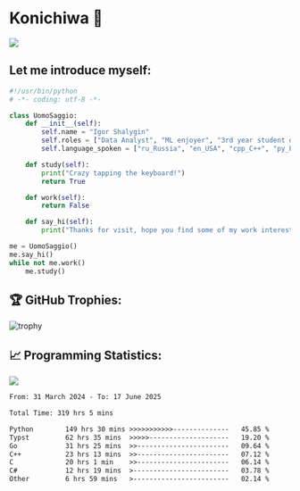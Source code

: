 # Konichiwa 👋
![](https://komarev.com/ghpvc/?username=IgorFandre&color=brightgreen)

## Let me introduce myself:
```py
#!/usr/bin/python
# -*- coding: utf-8 -*-

class UomoSaggio:
    def __init__(self):
        self.name = "Igor Shalygin"
        self.roles = ["Data Analyst", "ML enjoyer", "3rd year student of MIPT"]
        self.language_spoken = ["ru_Russia", "en_USA", "cpp_C++", "py_Python", "go_Golang"]

    def study(self):
        print("Crazy tapping the keyboard!")
        return True

    def work(self):
        return False

    def say_hi(self):
        print("Thanks for visit, hope you find some of my work interesting.")

me = UomoSaggio()
me.say_hi()
while not me.work()
    me.study()
```

## 🏆 GitHub Trophies:
![trophy](https://github-profile-trophy.vercel.app/?username=IgorFandre&title=MultiLanguage,Repositories,Commits,Experience,PullRequest,Reviews)

## 📈 Programming Statistics:

![](https://github-profile-summary-cards.vercel.app/api/cards/profile-details?username=IgorFandre&theme=solarized_dark)

<!--START_SECTION:waka-->

```txt
From: 31 March 2024 - To: 17 June 2025

Total Time: 319 hrs 5 mins

Python        149 hrs 30 mins >>>>>>>>>>>--------------   45.85 %
Typst         62 hrs 35 mins  >>>>>--------------------   19.20 %
Go            31 hrs 25 mins  >>-----------------------   09.64 %
C++           23 hrs 13 mins  >>-----------------------   07.12 %
C             20 hrs 1 min    >>-----------------------   06.14 %
C#            12 hrs 19 mins  >------------------------   03.78 %
Other         6 hrs 59 mins   >------------------------   02.14 %
```

<!--END_SECTION:waka-->
